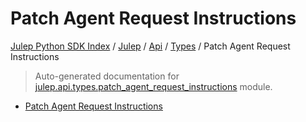 # Patch Agent Request Instructions

[Julep Python SDK Index](../../../README.md#julep-python-sdk-index) / [Julep](../../index.md#julep) / [Api](../index.md#api) / [Types](./index.md#types) / Patch Agent Request Instructions

> Auto-generated documentation for [julep.api.types.patch_agent_request_instructions](../../../../../../../julep/api/types/patch_agent_request_instructions.py) module.
- [Patch Agent Request Instructions](#patch-agent-request-instructions)
